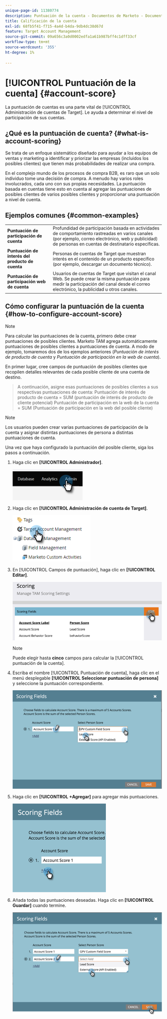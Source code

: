 ```yaml
---
unique-page-id: 11380774
description: Puntuación de la cuenta - Documentos de Marketo - Documentación del producto
title: Calificación de la cuenta
exl-id: 68fb5f41-f715-4a4d-b4da-9db4dc38d67d
feature: Target Account Management
source-git-commit: 09a656c3a0d0002edfa1a61b987bff4c1dff33cf
workflow-type: tm+mt
source-wordcount: '355'
ht-degree: 1%

---
```


# [!UICONTROL Puntuación de la cuenta] {#account-score}

La puntuación de cuentas es una parte vital de [!UICONTROL Administración de cuentas de Target]. Le ayuda a determinar el nivel de participación de sus cuentas.

## ¿Qué es la puntuación de cuenta? {#what-is-account-scoring}

Se trata de un enfoque sistemático diseñado para ayudar a los equipos de ventas y marketing a identificar y priorizar las empresas (incluidos los posibles clientes) que tienen más probabilidades de realizar una compra.

En el complejo mundo de los procesos de compra B2B, es raro que un solo individuo tome una decisión de compra. A menudo hay varios roles involucrados, cada uno con sus propias necesidades. La puntuación basada en cuentas tiene esto en cuenta al agregar las puntuaciones de posibles clientes de varios posibles clientes y proporcionar una puntuación a nivel de cuenta.

## Ejemplos comunes {#common-examples}

<table>
 <tbody>
  <tr>
   <td><strong>Puntuación de participación de cuenta</strong></td>
   <td>Profundidad de participación basada en actividades de comportamiento rastreadas en varios canales (por ejemplo, correo electrónico, web y publicidad) de personas en cuentas de destinatario específicas.</td>
  </tr>
  <tr>
   <td><strong>Puntuación de interés del producto de cuenta</strong></td>
   <td>Personas de cuentas de Target que muestran interés en el contenido de un producto específico (por ejemplo, descargar un documento técnico).</td>
  </tr>
  <tr>
   <td><strong>Puntuación de participación web de cuenta</strong></td>
   <td>Usuarios de cuentas de Target que visitan el canal Web. Se puede crear la misma puntuación para medir la participación del canal desde el correo electrónico, la publicidad u otros canales.</td>
  </tr>
 </tbody>
</table>

## Cómo configurar la puntuación de la cuenta {#how-to-configure-account-score}

>[!NOTE]
>
>Para calcular las puntuaciones de la cuenta, primero debe crear puntuaciones de posibles clientes. Marketo TAM agrega automáticamente puntuaciones de posibles clientes a puntuaciones de cuenta. A modo de ejemplo, tomaremos dos de los ejemplos anteriores (_Puntuación de interés de producto de cuenta_ y _Puntuación de participación en la web de cuenta_).
>
>En primer lugar, cree campos de puntuación de posibles clientes que recopilen detalles relevantes de cada posible cliente de una cuenta de destino.
>>A continuación, asigne esas puntuaciones de posibles clientes a sus respectivas puntuaciones de cuenta:
>>Puntuación de interés de producto de cuenta = SUM (puntuación de interés de producto de cliente potencial)
>>Puntuación de participación en la web de la cuenta = SUM (Puntuación de participación en la web del posible cliente)

>[!NOTE]
>
>Los usuarios pueden crear varias puntuaciones de participación de la cuenta y asignar distintas puntuaciones de persona a distintas puntuaciones de cuenta.

Una vez que haya configurado la puntuación del posible cliente, siga los pasos a continuación.

1. Haga clic en **[!UICONTROL Administrador]**.

   ![](assets/account-score-1.png)

1. Haga clic en **[!UICONTROL Administración de cuenta de Target]**.

   ![](assets/account-score-2.png)

1. En [!UICONTROL Campos de puntuación], haga clic en **[!UICONTROL Editar]**.

   ![](assets/account-score-3.png)

   >[!NOTE]
   >
   >Puede elegir hasta **cinco** campos para calcular la [!UICONTROL puntuación de la cuenta].

1. Escriba el nombre [!UICONTROL Puntuación de cuenta], haga clic en el menú desplegable **[!UICONTROL Seleccionar puntuación de persona]** y seleccione la puntuación correspondiente.

   ![](assets/account-score-4.png)

1. Haga clic en **[!UICONTROL +Agregar]** para agregar más puntuaciones.

   ![](assets/account-score-5.png)

1. Añada todas las puntuaciones deseadas. Haga clic en **[!UICONTROL Guardar]** cuando termine.

   ![](assets/account-score-6.png)

